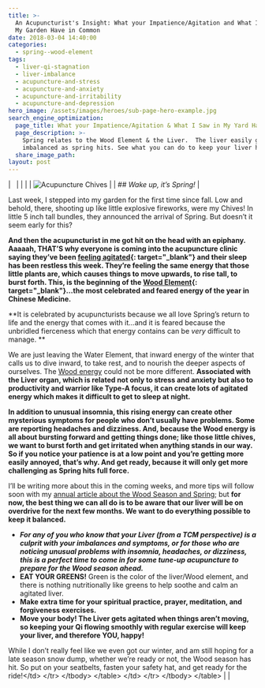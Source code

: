 ```yaml
---
title: >-
  An Acupuncturist's Insight: What your Impatience/Agitation and What I Saw in
  My Garden Have in Common
date: 2018-03-04 14:40:00
categories:
  - spring--wood-element
tags:
  - liver-qi-stagnation
  - liver-imbalance
  - acupuncture-and-stress
  - acupuncture-and-anxiety
  - acupuncture-and-irritability
  - acupuncture-and-depression
hero_image: /assets/images/heroes/sub-page-hero-example.jpg
search_engine_optimization:
  page_title: What your Impatience/Agitation & What I Saw in My Yard Have in Common
  page_description: >-
    Spring relates to the Wood Element & the Liver.  The liver easily gets
    imbalanced as spring hits. See what you can do to keep your liver happy!
  share_image_path:
layout: post
---
```


| &nbsp; |
| | | ![Acupuncture Chives](http://ih.constantcontact.com/fs085/1102844965003/img/103.jpg) |
| ## *Wake up, it’s Spring!* |

Last week, I stepped into my garden for the first time since fall. Low and behold, there, shooting up like little explosive fireworks, were my Chives! In little 5 inch tall bundles, they announced the arrival of Spring. But doesn’t it seem early for this?

**And then the acupuncturist in me got hit on the head with an epiphany. Aaaaah, THAT’S why everyone is coming into the acupuncture clinic saying they’ve been [feeling agitated](/2016/04/15/3-tips-for-turning-the-added-impatience-and-agitation-of-the-wood-element-season-to-your-advantage/){: target="_blank"} and their sleep has been restless this week. They’re feeling the same energy that those little plants are, which causes things to move upwards, to rise tall, to burst forth. This, is the beginning of the [Wood Element](/2018/03/10/wood-element-spring-acupuncture-theory-video-tips-to-keep-your-wood-element-balanced-as-we-head-into-spring/){: target="_blank"}…the most celebrated and feared energy of the year in Chinese Medicine.**

**It is celebrated by acupuncturists because we all love Spring’s return to life and the energy that comes with it…and it is feared because the unbridled fierceness which that energy contains can be *very* difficult to manage. **

We are just leaving the Water Element, that inward energy of the winter that calls us to dive inward, to take rest, and to nourish the deeper aspects of ourselves. The [Wood energy](http://www.wisdomwaysacupuncture.com/2018/05/10/the-wood-element-of-acupuncture-theory/) could not be more different. **Associated with the Liver organ, which is related not only to stress and anxiety but also to productivity and warrior like Type-A focus, it can create lots of agitated energy which makes it difficult to get to sleep at night.**

**In addition to unusual insomnia, this rising energy can create other mysterious symptoms for people who don’t usually have problems. Some are reporting headaches and dizziness. And, because the Wood energy is all about bursting forward and getting things done; like those little chives, we want to burst forth and get irritated when anything stands in our way. So if you notice your patience is at a low point and you’re getting more easily annoyed, that’s why. And get ready, because it will only get more challenging as Spring hits full force.**

I’ll be writing more about this in the coming weeks, and more tips will follow soon with my [annual article about the Wood Season and Spring](http://www.wisdomwaysacupuncture.com/2018/03/09/ready-set-wood-season-what-acupuncture-theory-has-to-say-about-spring/); but **for now, the best thing we can all do is to be aware that our liver will be on overdrive for the next few months. We want to do everything possible to keep it balanced.**

* ***For any of you who know that your Liver (from a TCM perspective) is a culprit with your imbalances and symptoms, or for those who are noticing unusual problems with insomnia, headaches, or dizziness, this is a perfect time to come in for some tune-up acupuncture to prepare for the Wood season ahead.***
* **EAT YOUR GREENS!** Green is the color of the liver/Wood element, and there is nothing nutritionally like greens to help soothe and calm an agitated liver.
* **Make extra time for your spiritual practice, prayer, meditation, and forgiveness exercises.**
* **Move your body! The Liver gets agitated when things aren’t moving, so keeping your Qi flowing smoothly with regular exercise will keep your liver, and therefore YOU, happy!**

While I don’t really feel like we even got our winter, and am still hoping for a late season snow dump, whether we’re ready or not, the Wood season has hit. So put on your seatbelts, fasten your safety hat, and get ready for the ride!&lt;/td&gt; &lt;/tr&gt; &lt;/tbody&gt; &lt;/table&gt; &lt;/td&gt; &lt;/tr&gt; &lt;/tbody&gt; &lt;/table&gt; | |